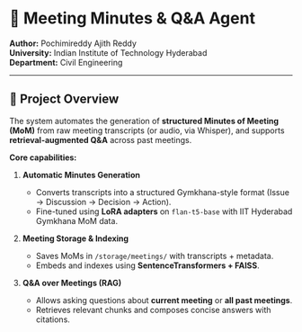 # 📝 Meeting Minutes & Q&A Agent

**Author:** Pochimireddy Ajith Reddy  
**University:** Indian Institute of Technology Hyderabad  
**Department:** Civil Engineering  

---

## 📌 Project Overview


The system automates the generation of **structured Minutes of Meeting (MoM)** from raw meeting transcripts (or audio, via Whisper), and supports **retrieval-augmented Q&A** across past meetings.

**Core capabilities:**
1. **Automatic Minutes Generation**  
   - Converts transcripts into a structured Gymkhana-style format (Issue → Discussion → Decision → Action).  
   - Fine-tuned using **LoRA adapters** on `flan-t5-base` with IIT Hyderabad Gymkhana MoM data.

2. **Meeting Storage & Indexing**  
   - Saves MoMs in `/storage/meetings/` with transcripts + metadata.  
   - Embeds and indexes using **SentenceTransformers + FAISS**.

3. **Q&A over Meetings (RAG)**  
   - Allows asking questions about **current meeting** or **all past meetings**.  
   - Retrieves relevant chunks and composes concise answers with citations.



